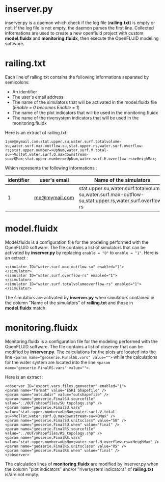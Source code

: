 inserver.py
===============

inserver.py is a daemon which check if the log file (**railing.txt**) is empty or not.
If the log file is not empty, the daemon parses the first line. 
Collected informations are used to create a new openfluid project with custom **model.fluidx** and **monitoring.fluidx**, then execute the OpenFLUID modeling software.

railing.txt
===============

Each line of railing.txt contains the following informations separated by semicolons:
- An identifier
- The user's email address
- The name of the simulators that will be activated in the model.fluidx file (*Enable = 0 becomes Enable = 1*)
- The name of the plot indicators that will be used in the monitoring.fluidx
- The name of the riversystem indicators that will be used in the monitoring.fluidx

Here is an extract of railing.txt:
```
1;me@mymail.com;stat.upper.su,water.surf.totalvolume-su,water.surf.max-outflow-su,stat.upper.rs,water.surf.overflow-rs;stat.upper.number=>UpNum,water.surf.V.total-su=>VolTot,water.surf.Q.maxdownstream-su=>QMax;stat.upper.number=>UpNum,water.surf.H.overflow-rs=>HeighMax;
```

Which represents the following informations : 

| identifier | user's email  | Name of the simulators                                                                                 | plot indicators                                                                            | riversystem indicators                                      |
|------------|---------------|--------------------------------------------------------------------------------------------------------|--------------------------------------------------------------------------------------------|-------------------------------------------------------------|
| 1          | me@mymail.com | stat.upper.su,water.surf.totalvolume-su,water.surf.max-outflow-su,stat.upper.rs,water.surf.overflow-rs | stat.upper.number=>UpNum,water.surf.V.total-su=>VolTot,water.surf.Q.maxdownstream-su=>QMax | stat.upper.number=>UpNum,water.surf.H.overflow-rs=>HeighMax |

model.fluidx
===============

Model.fluidx is a configuration file for the modeling performed with the OpenFLUID software. The file contains a list of simulators that can be activated by **inserver.py** by replacing `enable = "0"` to `enable = "1"`. Here is an extract : 
```
<simulator ID="water.surf.max-outflow-su" enabled="1">
</simulator>
<simulator ID="water.surf.overflow-rs" enabled="1">
</simulator>
<simulator ID="water.surf.totalvolumeoverflow-rs" enabled="1">
</simulator> 
```
The simulators are activated by **inserver.py** when simulators contained in the column "Name of the simulators" of **railing.txt** and those in **model.fluidx** match.

monitoring.fluidx
===============

Monitoring.fluidx is a configuration file for the modeling performed with the OpenFLUID software. 
The file contains a list of observer that can be modified by **inserver.py**. The calculations for the plots are located into the line `<param name="geoserie.FinalSU.vars" value="">` while the calculations for the water system are located into the line `<param name="geoserie.FinalRS.vars" value="">`.

Here is an extract : 
```
<observer ID="export.vars.files.geovector" enabled="1">
<param name="format" value="ESRI Shapefile" />
<param name="outsubdir" value="outshapefile" />
<param name="geoserie.FinalSU.sourcefile" value="../OUT/shapefiles/SU_topology.shp" />
<param name="geoserie.FinalSU.vars" value="stat.upper.number=>UpNum;water.surf.V.total-su=>VolTot;water.surf.Q.maxdownstream-su=>QMax" />
<param name="geoserie.FinalSU.unitsclass" value="SU" />
<param name="geoserie.FinalSU.when" value="final" />
<param name="geoserie.FinalRS.sourcefile" value="../OUT/shapefiles/RS_topology.shp" />
<param name="geoserie.FinalRS.vars" value="stat.upper.number=>UpNum;water.surf.H.overflow-rs=>HeighMax" />
<param name="geoserie.FinalRS.unitsclass" value="RS" />
<param name="geoserie.FinalRS.when" value="final" />
</observer>
```
 
The calculation lines of **monitoring.fluidx** are modified by inserver.py when the column "plot indicators" and/or "riversystem indicators" of **railing.txt** is/are not empty.

